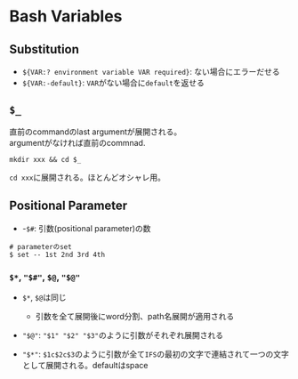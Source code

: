 # Bash Variables

## Substitution

* `${VAR:? environment variable VAR required}`: ない場合にエラーだせる
* `${VAR:-default}`: `VAR`がない場合に`default`を返せる

## `$_`

直前のcommandのlast argumentが展開される。  
argumentがなければ直前のcommnad.

```shell
mkdir xxx && cd $_
```

`cd xxx`に展開される。ほとんどオシャレ用。

## Positional Parameter

* -`$#`: 引数(positional parameter)の数

```shell
# parameterのset
$ set -- 1st 2nd 3rd 4th
```

### `$*`, `"$#"`, `$@`, `"$@"`

* `$*`, `$@`は同じ
  * 引数を全て展開後にword分割、path名展開が適用される

* `"$@"`: `"$1" "$2" "$3"`のように引数がそれぞれ展開される

* `"$*"`: `$1c$2c$3`のように引数が全て`IFS`の最初の文字で連結されて一つの文字として展開される。defaultはspace
